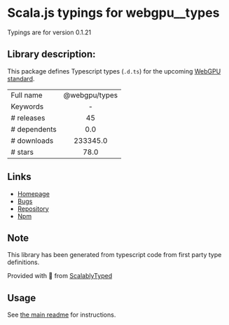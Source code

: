 
# Scala.js typings for webgpu__types

Typings are for version 0.1.21

## Library description:
This package defines Typescript types (`.d.ts`) for the upcoming [WebGPU standard](https://github.com/gpuweb/gpuweb/wiki/Implementation-Status).

|                    |                 |
| ------------------ | :-------------: |
| Full name          | @webgpu/types |
| Keywords           | - |
| # releases         | 45 |
| # dependents       | 0.0 |
| # downloads        | 233345.0 |
| # stars            | 78.0 |

## Links
- [Homepage](https://github.com/gpuweb/types)
- [Bugs](https://github.com/gpuweb/types/issues)
- [Repository](https://github.com/gpuweb/types)
- [Npm](https://www.npmjs.com/package/%40webgpu%2Ftypes)
    


## Note
This library has been generated from typescript code from first party type definitions.

Provided with :purple_heart: from [ScalablyTyped](https://github.com/oyvindberg/ScalablyTyped)

## Usage
See [the main readme](../../readme.md) for instructions.


